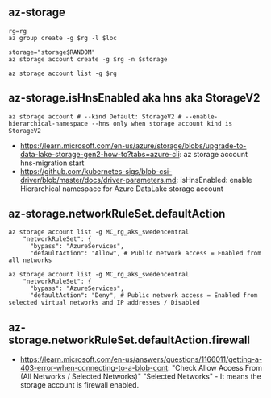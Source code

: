 ## az-storage

```
rg=rg
az group create -g $rg -l $loc

storage="storage$RANDOM"
az storage account create -g $rg -n $storage

az storage account list -g $rg
```

## az-storage.isHnsEnabled aka hns aka StorageV2

```
az storage account # --kind Default: StorageV2 # --enable-hierarchical-namespace --hns only when storage account kind is StorageV2
```

- https://learn.microsoft.com/en-us/azure/storage/blobs/upgrade-to-data-lake-storage-gen2-how-to?tabs=azure-cli: az storage account hns-migration start
- https://github.com/kubernetes-sigs/blob-csi-driver/blob/master/docs/driver-parameters.md: isHnsEnabled: enable Hierarchical namespace for Azure DataLake storage account

## az-storage.networkRuleSet.defaultAction

```
az storage account list -g MC_rg_aks_swedencentral 
    "networkRuleSet": {
      "bypass": "AzureServices",
      "defaultAction": "Allow", # Public network access = Enabled from all networks
      
az storage account list -g MC_rg_aks_swedencentral 
    "networkRuleSet": {
      "bypass": "AzureServices",
      "defaultAction": "Deny", # Public network access = Enabled from selected virtual networks and IP addresses / Disabled
```

## az-storage.networkRuleSet.defaultAction.firewall
- https://learn.microsoft.com/en-us/answers/questions/1166011/getting-a-403-error-when-connecting-to-a-blob-cont: "Check Allow Access From (All Networks / Selected Networks)" "Selected Networks" - It means the storage account is firewall enabled.
